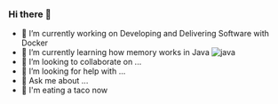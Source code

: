 ### Hi there 👋

<!--
**DrPierreChang/DrPierreChang** is a ✨ _special_ ✨ repository because its `README.md` (this file) appears on your GitHub profile.

Here are some ideas to get you started:
 - ⚡ Fun fact: ...
- 😄 Pronouns: ...
- 📫 How to reach me: ...
-->

- 🔭 I’m currently working on Developing and Delivering Software with Docker
- 🌱 I’m currently learning how memory works in Java
![java](https://cdn.lynda.com/course/802862/802862-637491275457563738-16x9.jpg)
- 👯 I’m looking to collaborate on ...
- 🤔 I’m looking for help with ...
- 💬 Ask me about ...
- 🌮 I'm eating a taco now

